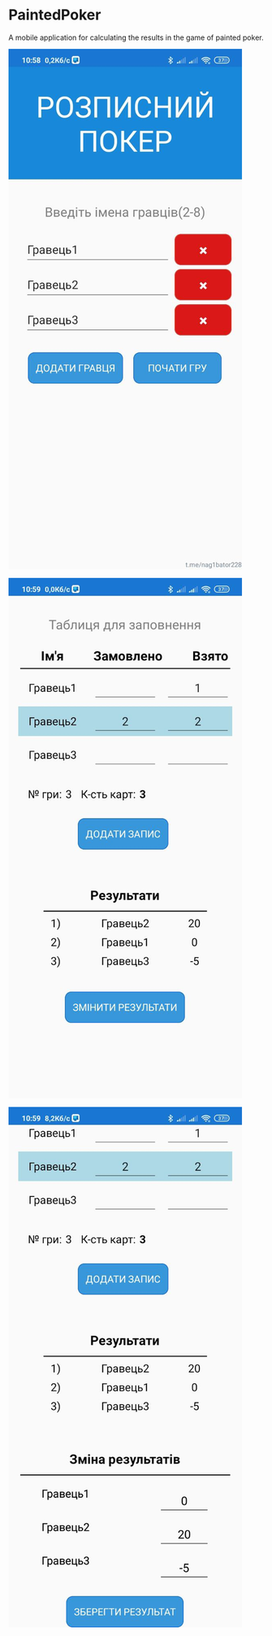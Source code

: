 # PaintedPoker
 A mobile application for calculating the results in the game of painted poker.

![Image alt](https://github.com/Sk0rd1/ImagesForReadMe/blob/main/PaintedPoker/1.jpg)

![Image alt](https://github.com/Sk0rd1/ImagesForReadMe/blob/main/PaintedPoker/2.jpg)

![Image alt](https://github.com/Sk0rd1/ImagesForReadMe/blob/main/PaintedPoker/3.jpg)
